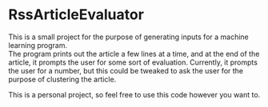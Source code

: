 # RssArticleEvaluator




This is a small project for the purpose of generating inputs for a machine learning program.  
The program prints out the article a few lines at a time, and at the end of the article, it 
prompts the user for some sort of evaluation.  Currently, it prompts the user for a number,
but this could be tweaked to ask the user for the purpose of clustering the article.  


This is a personal project, so feel free to use this code however you want to.
